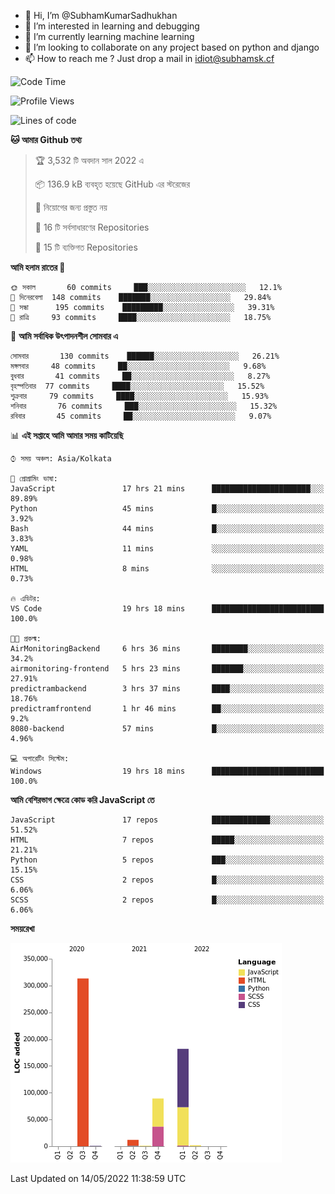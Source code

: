 - 👋 Hi, I’m @SubhamKumarSadhukhan
- 👀 I’m interested in learning and debugging
- 🌱 I’m currently learning machine learning
- 💞️ I’m looking to collaborate on any project based on python and django
- 📫 How to reach me ?
      Just drop a mail in idiot@subhamsk.cf

<!---
SubhamKumarSadhukhan/SubhamKumarSadhukhan is a ✨ special ✨ repository because its `README.md` (this file) appears on your GitHub profile.
You can click the Preview link to take a look at your changes.
--->


<!--START_SECTION:waka-->
![Code Time](http://img.shields.io/badge/Code%20Time-493%20hrs%2059%20mins-blue)

![Profile Views](http://img.shields.io/badge/%E0%A6%AA%E0%A7%8D%E0%A6%B0%E0%A7%8B%E0%A6%AB%E0%A6%BE%E0%A6%87%E0%A6%B2%20%E0%A6%A6%E0%A6%B0%E0%A7%8D%E0%A6%B6%E0%A6%A8-2-blue)

![Lines of code](https://img.shields.io/badge/%E0%A6%B9%E0%A7%8D%E0%A6%AF%E0%A6%BE%E0%A6%B2%E0%A7%8B%20%E0%A6%93%E0%A6%AF%E0%A6%BC%E0%A6%BE%E0%A6%B0%E0%A7%8D%E0%A6%B2%E0%A7%8D%E0%A6%A1%20%E0%A6%A5%E0%A7%87%E0%A6%95%E0%A7%87%20%E0%A6%86%E0%A6%AE%E0%A6%BF%20%E0%A6%B2%E0%A6%BF%E0%A6%96%E0%A7%87%E0%A6%9B%E0%A6%BF-600%20Thousand%20%E0%A6%95%E0%A7%8B%E0%A6%A1%E0%A7%87%E0%A6%B0%20%E0%A6%B2%E0%A6%BE%E0%A6%87%E0%A6%A8-blue)

**🐱 আমার Github তথ্য** 

> 🏆 3,532 টি অবদান সাল 2022 এ
 > 
> 📦 136.9 kB ব্যবহৃত হয়েছে GitHub এর স্টরেজের 
 > 
> 🚫 নিয়োগের জন্য প্রস্তুত নয়
 > 
> 📜 16 টি সর্বসাধারণের Repositories 
 > 
> 🔑 15 টি ব্যক্তিগত Repositories  
 > 
**আমি হলাম রাতের 🦉** 

```text
🌞 সকাল       60 commits     ███░░░░░░░░░░░░░░░░░░░░░░   12.1% 
🌆 দিনেরবেলা  148 commits    ███████░░░░░░░░░░░░░░░░░░   29.84% 
🌃 সন্ধা      195 commits    █████████░░░░░░░░░░░░░░░░   39.31% 
🌙 রাত্রি     93 commits     ████░░░░░░░░░░░░░░░░░░░░░   18.75%

```
📅 **আমি সর্বাধিক উৎপাদনশীল সোমবার এ** 

```text
সোমবার       130 commits    ██████░░░░░░░░░░░░░░░░░░░   26.21% 
মঙ্গলবার     48 commits     ██░░░░░░░░░░░░░░░░░░░░░░░   9.68% 
বুধবার       41 commits     ██░░░░░░░░░░░░░░░░░░░░░░░   8.27% 
বৃহস্পতিবার  77 commits     ████░░░░░░░░░░░░░░░░░░░░░   15.52% 
শুক্রবার     79 commits     ████░░░░░░░░░░░░░░░░░░░░░   15.93% 
শনিবার       76 commits     ███░░░░░░░░░░░░░░░░░░░░░░   15.32% 
রবিবার       45 commits     ██░░░░░░░░░░░░░░░░░░░░░░░   9.07%

```


📊 **এই সপ্তাহে আমি আমার সময় কাটিয়েছি** 

```text
⌚︎ সময় অঞ্চল: Asia/Kolkata

💬 প্রোগ্রামিং ভাষা: 
JavaScript               17 hrs 21 mins      ██████████████████████░░░   89.89% 
Python                   45 mins             █░░░░░░░░░░░░░░░░░░░░░░░░   3.92% 
Bash                     44 mins             █░░░░░░░░░░░░░░░░░░░░░░░░   3.83% 
YAML                     11 mins             ░░░░░░░░░░░░░░░░░░░░░░░░░   0.98% 
HTML                     8 mins              ░░░░░░░░░░░░░░░░░░░░░░░░░   0.73%

🔥 এডিটর: 
VS Code                  19 hrs 18 mins      █████████████████████████   100.0%

🐱‍💻 প্রকল্ম: 
AirMonitoringBackend     6 hrs 36 mins       ████████░░░░░░░░░░░░░░░░░   34.2% 
airmonitoring-frontend   5 hrs 23 mins       ███████░░░░░░░░░░░░░░░░░░   27.91% 
predictrambackend        3 hrs 37 mins       ████░░░░░░░░░░░░░░░░░░░░░   18.76% 
predictramfrontend       1 hr 46 mins        ██░░░░░░░░░░░░░░░░░░░░░░░   9.2% 
8080-backend             57 mins             █░░░░░░░░░░░░░░░░░░░░░░░░   4.96%

💻 অপারেটিং সিস্টেম: 
Windows                  19 hrs 18 mins      █████████████████████████   100.0%

```

**আমি বেশিরভাগ ক্ষেত্রে কোড করি JavaScript তে** 

```text
JavaScript               17 repos            █████████████░░░░░░░░░░░░   51.52% 
HTML                     7 repos             █████░░░░░░░░░░░░░░░░░░░░   21.21% 
Python                   5 repos             ███░░░░░░░░░░░░░░░░░░░░░░   15.15% 
CSS                      2 repos             █░░░░░░░░░░░░░░░░░░░░░░░░   6.06% 
SCSS                     2 repos             █░░░░░░░░░░░░░░░░░░░░░░░░   6.06%

```


**সময়রেখা**

![Chart not found](https://raw.githubusercontent.com/SubhamKumarSadhukhan/SubhamKumarSadhukhan/main/charts/bar_graph.png) 


 Last Updated on 14/05/2022 11:38:59 UTC
<!--END_SECTION:waka-->
